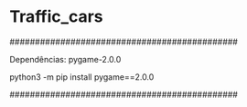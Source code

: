 # Traffic_cars


#############################################

Dependências: pygame-2.0.0 

python3 -m pip install pygame==2.0.0

#############################################
